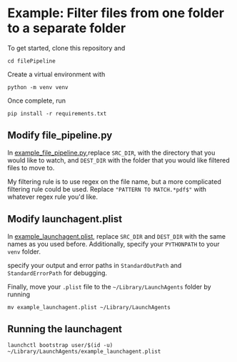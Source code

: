 # Example: Filter files from one folder to a separate folder

To get started, clone this repository and

```
cd filePipeline
```

Create a virtual environment with

```
python -m venv venv
```

Once complete, run

```
pip install -r requirements.txt
```

## Modify file_pipeline.py

In [example_file_pipeline.py](example_file_pipeline.py),replace `SRC_DIR`, with the directory that you would like to watch, and `DEST_DIR` with the folder that you would like filtered files to move to.

My filtering rule is to use regex on the file name, but a more complicated filtering rule could be used. Replace `"PATTERN TO MATCH.*pdf$"` with whatever regex rule you'd like.

## Modify launchagent.plist

In [example_launchagent.plist](example_launchagent.plist), replace `SRC_DIR` and `DEST_DIR` with the same names as you used before. Additionally, specify your `PYTHONPATH` to your `venv` folder.

specify your output and error paths in `StandardOutPath` and `StandardErrorPath` for debugging.

Finally, move your `.plist` file to the `~/Library/LaunchAgents` folder by running

```
mv example_launchagent.plist ~/Library/LaunchAgents
```

## Running the launchagent

```
launchctl bootstrap user/$(id -u) ~/Library/LaunchAgents/example_launchagent.plist
```
